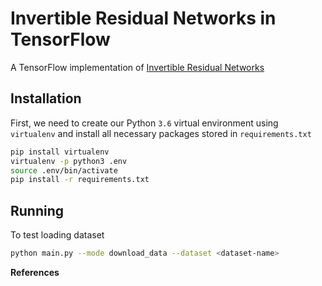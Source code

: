 # Invertible Residual Networks in TensorFlow
A TensorFlow implementation of [Invertible Residual Networks](https://arxiv.org/abs/1811.00995)

## Installation
First, we need to create our Python `3.6` virtual environment using `virtualenv` and install all necessary packages stored in `requirements.txt`
```bash
pip install virtualenv
virtualenv -p python3 .env
source .env/bin/activate
pip install -r requirements.txt
```

## Running
To test loading dataset 
```bash
python main.py --mode download_data --dataset <dataset-name>
```

**References**